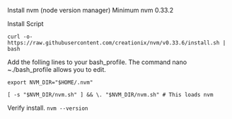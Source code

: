 Install nvm (node version manager)
Minimum nvm 0.33.2

Install Script

```curl -o- https://raw.githubusercontent.com/creationix/nvm/v0.33.6/install.sh | bash```

Add the folling lines to your bash_profile. The command nano ~./bash_profile allows you to edit.

```export NVM_DIR="$HOME/.nvm"```

```[ -s "$NVM_DIR/nvm.sh" ] && \. "$NVM_DIR/nvm.sh" # This loads nvm```

Verify install. `nvm --version`
